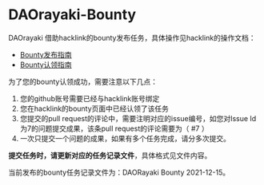 # DAOrayaki-Bounty
DAOrayaki 借助hacklink的bounty发布任务，具体操作见hacklink的操作文档：
- [Bounty发布指南](https://hackerlink.io/blog/bountyfa-bu-zhi-nan/)
- [Bounty认领指南](https://hackerlink.io/blog/hackerlink-bountyren-ling-zhi-nan/)

为了您的bounty认领成功，需要注意以下几点：

1. 您的github账号需要已经与hacklink账号绑定
2. 您在hacklink的bounty页面中已经认领了该任务
3. 您提交的pull request的评论中，需要注明对应的issue编号，如您对Issue Id 为7的问题提交成果，该条pull request的评论需要为（ #7 ）
4. 一次只提交一个问题的成果，如果有多个任务完成，请分多次提交。

<b>提交任务时，请更新对应的任务记录文件</b>，具体格式见文件内容。

当前发布的bounty任务记录文件为：DAORayaki Bounty 2021-12-15。
